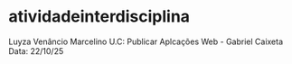 # atividadeinterdisciplina
Luyza Venâncio Marcelino
U.C: Publicar Aplcações Web - Gabriel Caixeta
Data: 22/10/25